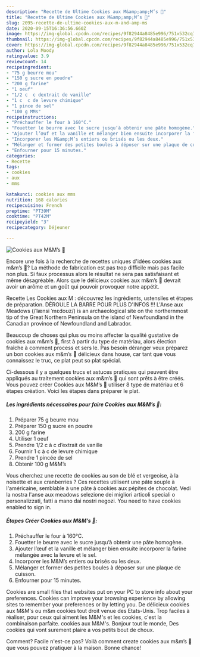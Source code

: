 ```yaml
---
description: "Recette de Ultime Cookies aux M&amp;amp;M’s 🍪"
title: "Recette de Ultime Cookies aux M&amp;amp;M’s 🍪"
slug: 2095-recette-de-ultime-cookies-aux-m-and-amp-ms
date: 2020-09-15T16:36:56.660Z
image: https://img-global.cpcdn.com/recipes/9f82944a8485e996/751x532cq70/cookies-aux-mms-🍪-photo-principale-de-la-recette.jpg
thumbnail: https://img-global.cpcdn.com/recipes/9f82944a8485e996/751x532cq70/cookies-aux-mms-🍪-photo-principale-de-la-recette.jpg
cover: https://img-global.cpcdn.com/recipes/9f82944a8485e996/751x532cq70/cookies-aux-mms-🍪-photo-principale-de-la-recette.jpg
author: Lola Moody
ratingvalue: 3.9
reviewcount: 14
recipeingredient:
- "75 g beurre mou"
- "150 g sucre en poudre"
- "200 g farine"
- "1 oeuf"
- "1/2 c  c dextrait de vanille"
- "1 c  c de levure chimique"
- "1 pince de sel"
- "100 g MMs"
recipeinstructions:
- "Préchauffer le four à 160°C."
- "Fouetter le beurre avec le sucre jusqu’à obtenir une pâte homogène."
- "Ajouter l’œuf et la vanille et mélanger bien ensuite incorporer la farine mélangée avec la levure et le sel."
- "Incorporer les M&amp;M’s entiers ou brisés ou les deux."
- "Mélanger et former des petites boules à déposer sur une plaque de cuisson."
- "Enfourner pour 15 minutes."
categories:
- Recette
tags:
- cookies
- aux
- mms

katakunci: cookies aux mms 
nutrition: 168 calories
recipecuisine: French
preptime: "PT39M"
cooktime: "PT42M"
recipeyield: "3"
recipecategory: Déjeuner

---
```



![Cookies aux M&amp;M’s 🍪](https://img-global.cpcdn.com/recipes/9f82944a8485e996/751x532cq70/cookies-aux-mms-🍪-photo-principale-de-la-recette.jpg)

Encore une fois à la recherche de recettes uniques d'idées cookies aux m&amp;m’s 🍪? La méthode de fabrication est pas trop difficile mais pas facile non plus. Si faux processus alors le résultat ne sera pas satisfaisant et même désagréable. Alors que le délicieux cookies aux m&amp;m’s 🍪 devrait avoir un arôme et un goût qui pouvoir provoquer notre appétit.

Recette Les Cookies aux M : découvrez les ingrédients, ustensiles et étapes de préparation. DÉROULE LA BARRE POUR PLUS D&#39;INFOS !!! L&#39;Anse aux Meadows (/ˈlænsi ˈmɛdoʊz/) is an archaeological site on the northernmost tip of the Great Northern Peninsula on the island of Newfoundland in the Canadian province of Newfoundland and Labrador.

Beaucoup de choses qui plus ou moins affecter la qualité gustative de cookies aux m&amp;m’s 🍪, first à partir du type de matériau, alors élection fraîche à comment process et sers le. Pas besoin déranger veux préparez un bon cookies aux m&amp;m’s 🍪 délicieux dans house, car tant que vous connaissez le truc, ce plat peut so plat spécial.


Ci-dessous il y a quelques trucs et astuces pratiques qui peuvent être appliqués au traitement cookies aux m&amp;m’s 🍪 qui sont prêts à être créés. Vous pouvez créer Cookies aux M&amp;M’s 🍪 utiliser 8 type de matériau et 6 étapes création. Voici les étapes dans préparer le plat.

<!--inarticleads1-->

##### Les ingrédients nécessaires pour faire Cookies aux M&amp;M’s 🍪:

1. Préparer 75 g beurre mou
1. Préparer 150 g sucre en poudre
1.  200 g farine
1. Utiliser 1 oeuf
1. Prendre 1/2 c à c d’extrait de vanille
1. Fournir 1 c à c de levure chimique
1. Prendre 1 pincée de sel
1. Obtenir 100 g M&amp;M’s


Vous cherchez une recette de cookies au son de blé et vergeoise, à la noisette et aux cranberries ? Ces recettes utilisent une pâte souple à l&#39;américaine, semblable à une pâte à cookies aux pépites de chocolat. Vedi la nostra l&#39;anse aux meadows selezione dei migliori articoli speciali o personalizzati, fatti a mano dai nostri negozi. You need to have cookies enabled to sign in. 

<!--inarticleads2-->

##### Étapes Créer Cookies aux M&amp;M’s 🍪:

1. Préchauffer le four à 160°C.
1. Fouetter le beurre avec le sucre jusqu’à obtenir une pâte homogène.
1. Ajouter l’œuf et la vanille et mélanger bien ensuite incorporer la farine mélangée avec la levure et le sel.
1. Incorporer les M&amp;M’s entiers ou brisés ou les deux.
1. Mélanger et former des petites boules à déposer sur une plaque de cuisson.
1. Enfourner pour 15 minutes.


Cookies are small files that websites put on your PC to store info about your preferences. Cookies can improve your browsing experience by allowing sites to remember your preferences or by letting you. De délicieux cookies aux M&amp;M&#39;s ou m&amp;m cookies tout droit venue des Etats-Unis. Trop faciles à réaliser, pour ceux qui aiment les M&amp;M&#39;s et les cookies, c&#39;est la combinaison parfaite. cookies aux M&amp;M&#39;s. Bonjour tout le monde, Des cookies qui vont surement plaire a vos petits bout de choux. 


Comment? Facile n'est-ce pas? Voilà comment create cookies aux m&amp;m’s 🍪 que vous pouvez pratiquer à la maison. Bonne chance!
